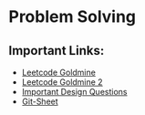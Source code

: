 # Problem Solving

## Important Links:

 - [Leetcode Goldmine](https://www.linkedin.com/posts/arpit-adlakha-30691a101_from-novice-to-pro-in-dsa-this-will-activity-7116301118653009920-rEc-?utm_source=share&utm_medium=member_desktop)
 - [Leetcode Goldmine 2](https://www.linkedin.com/posts/riti-nema-707b1719b_leetcode-dsa-compensation-activity-7123910331457748992-fpo8?utm_source=share&utm_medium=member_desktop)
 - [Important Design Questions](https://github.com/ashishps1/awesome-system-design-resources/blob/main/README.md#system-design-interview-problems)
 - [Git-Sheet](https://www.linkedin.com/posts/riti-nema-707b1719b_git-cheat-sheet-ugcPost-7129717223543238657-CEFv?utm_source=share&utm_medium=member_desktop)
